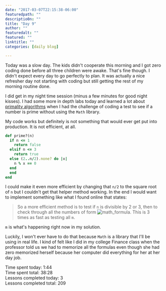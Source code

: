 ```yaml
---
date: "2017-03-07T22:15:38-06:00"
featuredpath: ""
descriptio0n: ""
title: "Day 9"
author: ""
featuredalt: ""
featured: ""
linktitle: ""
categories: [daily blog]

---
```


Today was a slow day. The kids didn't cooperate this morning and I got zero coding done before all three children were awake. That's fine though. I didn't expect every day to go perfectly to plan. It was actually a nice refresher day not starting with coding but still getting the rest of my morning routine done.

I did get in my night time session (minus a few minutes for good night kisses). I had some more in depth labs today and learned a lot about [primality algorithms][1] when I had the challenge of coding a test to see if a number is prime without using the `Math` library.

My code works but definitely is not something that would ever get put into production. It is not efficient, at all.
```ruby
def prime?(n)
  if n <= 1
    return false
  elsif n <= 3
    return true
  else (2..n/2).none? do |x|
    n % x == 0
  end
  end
end
```
I could make it even more efficient by changing that `n/2` to the square root of `n` but I couldn't get that helper method working. In the end I would want to implement something like what I found online that states:

> So a more efficient method is to test if `n` is divisible by 2 or 3, then to check through all the numbers of form ![math_formula](images/prime6k.svg). This is 3 times as fast as testing all `m`.

`m` is what's happening right now in my solution.

Luckily, I won't ever have to do that because `Math` is a library that I'll be using in real life. I kind of felt like I did in my college Finance class when the professor told us we had to memorize all the formulas even though she had zero memorized herself because her computer did everything for her at her day job.

Time spent today: 1:44  
Time spent total: 38:28  
Lessons completed today: 3  
Lessons completed total: 209

  [1]:https://en.wikipedia.org/wiki/Primality_test
